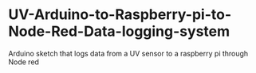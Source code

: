 # UV-Arduino-to-Raspberry-pi-to-Node-Red-Data-logging-system
Arduino sketch that logs data from a UV sensor to a raspberry pi through Node red
